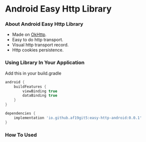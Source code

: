 # Android Easy Http Library

### About Android Easy Http Library

* Made on [OkHttp](http://square.github.io/okhttp/).
* Easy to do http transport.
* Visual http transport record.
* Http cookies persistence.

### Using Library In Your Application

Add this in your build.gradle

```groovy
android {
    buildFeatures {
        viewBinding true
        dataBinding true
    }
}

dependencies {
    implementation 'io.github.af19git5:easy-http-android:0.0.1'
}
```

### How To Used
